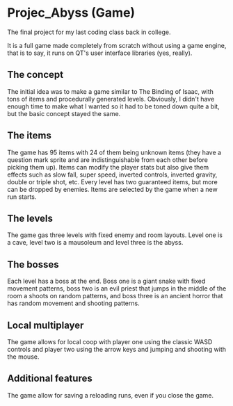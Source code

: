# Projec_Abyss (Game)

The final project for my last coding class back in college. 

It is a full game made completely from scratch without using a game engine, that is to say, it runs on QT's user interface libraries (yes, really).

## The concept
The initial idea was to make a game similar to The Binding of Isaac, with tons of items and procedurally generated levels. Obviously, I didn't have enough time to make what I wanted so it had to be toned down quite a bit, but the basic concept stayed the same.

## The items
The game has 95 items with 24 of them being unknown items (they have a question mark sprite and are indistinguishable from each other before picking them up).
Items can modify the player stats but also give them effects such as slow fall, super speed, inverted controls, inverted gravity, double or triple shot, etc.
Every level has two guaranteed items, but more can be dropped by enemies. Items are selected by the game when a new run starts.

## The levels
The game gas three levels with fixed enemy and room layouts. Level one is a cave, level two is a mausoleum and level three is the abyss.

## The bosses
Each level has a boss at the end. Boss one is a giant snake with fixed movement patterns, boss two is an evil priest that jumps in the middle of the room a shoots on random patterns, and boss three is an ancient horror that has random movement and shooting patterns.

## Local multiplayer
The game allows for local coop with player one using the classic WASD controls and player two using the arrow keys and jumping and shooting with the mouse.

## Additional features
The game allow for saving a reloading runs, even if you close the game.
